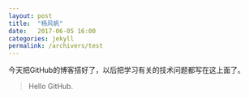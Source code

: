 ```yaml
---
layout: post
title:  "杨风帆"
date:   2017-06-05 16:00
categories: jekyll
permalink: /archivers/test
---
```


今天把GitHub的博客搭好了，以后把学习有关的技术问题都写在这上面了。

>Hello GitHub.
